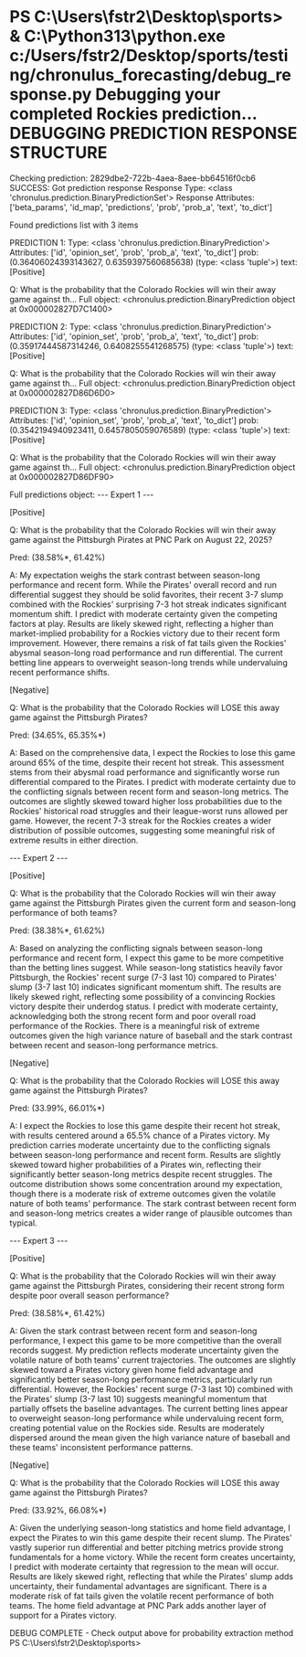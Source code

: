 PS C:\Users\fstr2\Desktop\sports> & C:\Python313\python.exe c:/Users/fstr2/Desktop/sports/testing/chronulus_forecasting/debug_response.py
Debugging your completed Rockies prediction...
DEBUGGING PREDICTION RESPONSE STRUCTURE
============================================================
Checking prediction: 2829dbe2-722b-4aea-8aee-bb64516f0cb6
SUCCESS: Got prediction response
Response Type: <class 'chronulus.prediction.BinaryPredictionSet'>
Response Attributes: ['beta_params', 'id_map', 'predictions', 'prob', 'prob_a', 'text', 'to_dict']

Found predictions list with 3 items

PREDICTION 1:
  Type: <class 'chronulus.prediction.BinaryPrediction'>
  Attributes: ['id', 'opinion_set', 'prob', 'prob_a', 'text', 'to_dict']
  prob: (0.36406024393143627, 0.6359397560685638) (type: <class 'tuple'>)
  text: [Positive]

Q: What is the probability that the Colorado Rockies will win their away game against th...
  Full object: <chronulus.prediction.BinaryPrediction object at 0x000002827D7C1400>

PREDICTION 2:
  Type: <class 'chronulus.prediction.BinaryPrediction'>
  Attributes: ['id', 'opinion_set', 'prob', 'prob_a', 'text', 'to_dict']
  prob: (0.35917444587314246, 0.6408255541268575) (type: <class 'tuple'>)
  text: [Positive]

Q: What is the probability that the Colorado Rockies will win their away game against th...
  Full object: <chronulus.prediction.BinaryPrediction object at 0x000002827D86D6D0>

PREDICTION 3:
  Type: <class 'chronulus.prediction.BinaryPrediction'>
  Attributes: ['id', 'opinion_set', 'prob', 'prob_a', 'text', 'to_dict']
  prob: (0.3542194940923411, 0.6457805059076589) (type: <class 'tuple'>)
  text: [Positive]

Q: What is the probability that the Colorado Rockies will win their away game against th...
  Full object: <chronulus.prediction.BinaryPrediction object at 0x000002827D86DF90>

Full predictions object:
--- Expert 1 ---

[Positive]

Q: What is the probability that the Colorado Rockies will win their away game against the Pittsburgh Pirates at PNC Park on August 22, 2025?

Pred: (38.58%*, 61.42%)

A: My expectation weighs the stark contrast between season-long performance and recent form. While the Pirates' overall record and run differential suggest they should be solid favorites, their recent 3-7 slump combined with the Rockies' surprising 7-3 hot streak indicates significant momentum shift. I predict with moderate certainty given the competing factors at play. Results are likely skewed right, reflecting a higher than market-implied probability for a Rockies victory due to their recent form improvement. However, there remains a risk of fat tails given the Rockies' abysmal season-long road performance and run differential. The current betting line appears to overweight season-long trends while undervaluing recent performance shifts.

[Negative]

Q: What is the probability that the Colorado Rockies will LOSE this away game against the Pittsburgh Pirates?

Pred: (34.65%, 65.35%*)

A: Based on the comprehensive data, I expect the Rockies to lose this game around 65% of the time, despite their recent hot streak. This assessment stems from their abysmal road performance and significantly worse run differential compared to the Pirates. I predict with moderate certainty due to the conflicting signals between recent form and season-long metrics. The outcomes are slightly skewed toward higher loss probabilities due to the Rockies' historical road struggles and their league-worst runs allowed per game. However, the recent 7-3 streak for the Rockies creates a wider distribution of possible outcomes, suggesting some meaningful risk of extreme results in either direction.

--- Expert 2 ---

[Positive]

Q: What is the probability that the Colorado Rockies will win their away game against the Pittsburgh Pirates given the current form and season-long performance of both teams?

Pred: (38.38%*, 61.62%)

A: Based on analyzing the conflicting signals between season-long performance and recent form, I expect this game to be more competitive than the betting lines suggest. While season-long statistics heavily favor Pittsburgh, the Rockies' recent surge (7-3 last 10) compared to Pirates' slump (3-7 last 10) indicates significant momentum shift. The results are likely skewed right, reflecting some possibility of a convincing Rockies victory despite their underdog status. I predict with moderate certainty, acknowledging both the strong recent form and poor overall road performance of the Rockies. There is a meaningful risk of extreme outcomes given the high variance nature of baseball and the stark contrast between recent and season-long performance metrics.

[Negative]

Q: What is the probability that the Colorado Rockies will LOSE this away game against the Pittsburgh Pirates?

Pred: (33.99%, 66.01%*)

A: I expect the Rockies to lose this game despite their recent hot streak, with results centered around a 65.5% chance of a Pirates victory. My prediction carries moderate uncertainty due to the conflicting signals between season-long performance and recent form. Results are slightly skewed toward higher probabilities of a Pirates win, reflecting their significantly better season-long metrics despite recent struggles. The outcome distribution shows some concentration around my expectation, though there is a moderate risk of extreme outcomes given the volatile nature of both teams' performance. The stark contrast between recent form and season-long metrics creates a wider range of plausible outcomes than typical.

--- Expert 3 ---

[Positive]

Q: What is the probability that the Colorado Rockies will win their away game against the Pittsburgh Pirates, considering their recent strong form despite poor overall season performance?

Pred: (38.58%*, 61.42%)

A: Given the stark contrast between recent form and season-long performance, I expect this game to be more competitive than the overall records suggest. My prediction reflects moderate uncertainty given the volatile nature of both teams' current trajectories. The outcomes are slightly skewed toward a Pirates victory given home field advantage and significantly better season-long performance metrics, particularly run differential. However, the Rockies' recent surge (7-3 last 10) combined with the Pirates' slump (3-7 last 10) suggests meaningful momentum that partially offsets the baseline advantages. The current betting lines appear to overweight season-long performance while undervaluing recent form, creating potential value on the Rockies side. Results are moderately dispersed around the mean given the high variance nature of baseball and these teams' inconsistent performance patterns.

[Negative]

Q: What is the probability that the Colorado Rockies will LOSE this away game against the Pittsburgh Pirates?

Pred: (33.92%, 66.08%*)

A: Given the underlying season-long statistics and home field advantage, I expect the Pirates to win this game despite their recent slump. The Pirates' vastly superior run differential and better pitching metrics provide strong fundamentals for a home victory. While the recent form creates uncertainty, I predict with moderate certainty that regression to the mean will occur. Results are likely skewed right, reflecting that while the Pirates' slump adds uncertainty, their fundamental advantages are significant. There is a moderate risk of fat tails given the volatile recent performance of both teams. The home field advantage at PNC Park adds another layer of support for a Pirates victory.

DEBUG COMPLETE - Check output above for probability extraction method
PS C:\Users\fstr2\Desktop\sports> 